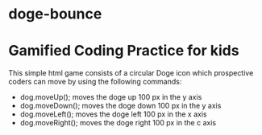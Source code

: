 # doge-bounce
<h1>Gamified Coding Practice for kids</h1>
<p>This simple html game consists of a circular Doge icon which prospective coders can move by using the following commands:</p>
<ul>
    <li>dog.moveUp(); moves the doge up 100 px in the y axis</li>
    <li>dog.moveDown(); moves the doge down 100 px in the y axis</li>
    <li>dog.moveLeft(); moves the doge left 100 px in the x axis</li>
    <li>dog.moveRight(); moves the doge right 100 px in the c axis</li>
</ul>